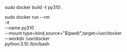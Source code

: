 sudo docker build -t py310 .

sudo docker run --rm \
-it \
--name py310 \
--mount type=bind,source="$(pwd)",target=/usr/docker \
--workdir /usr/docker \
python:3.10 /bin/bash